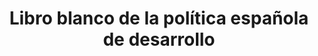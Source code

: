 ---
title: 'Libro blanco de la política española de desarrollo'
description: '22 propuestas políticas que el Gobierno debería priorizar en su agenda de lucha contra la pobreza y promoción del desarrollo'
link: /documentos/Libro_Blanco_Desarrollo_CIECODE.pdf
tags:
    - coherencia-de-politicas
    - libro-blanco-del-desarrollo
---